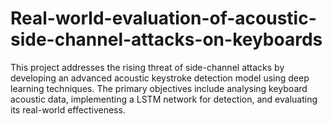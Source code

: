 # Real-world-evaluation-of-acoustic-side-channel-attacks-on-keyboards
This project addresses the rising threat of side-channel attacks by developing an advanced acoustic keystroke detection model using deep learning techniques. The primary objectives include analysing keyboard acoustic data, implementing  a LSTM network for detection, and evaluating its real-world effectiveness.
